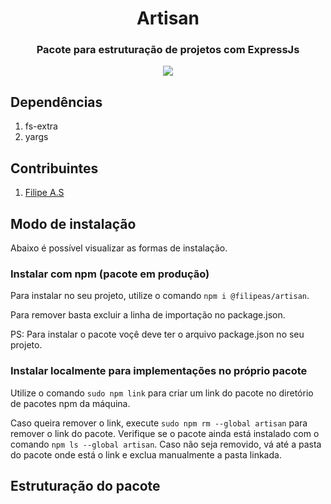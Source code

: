 <h1 align="center">Artisan</h1>
<h3 align="center">Pacote para estruturação de projetos com ExpressJs</h3>
<p align="center">
        <a href="https://github.com/filipeas/artisan/releases/tag/0.2.11" alt="Version">
        <img src="https://img.shields.io/badge/version-0.2,11-green" /></a>
</p>

## Dependências

1. fs-extra
2. yargs

## Contribuintes

1. [Filipe A.S](https://github.com/filipeas)

## Modo de instalação

Abaixo é possível visualizar as formas de instalação.

### Instalar com npm (pacote em produção)

Para instalar no seu projeto, utilize o comando ``` npm i @filipeas/artisan ```.

Para remover basta excluir a linha de importação no package.json.

PS: Para instalar o pacote voçê deve ter o arquivo package.json no seu projeto.

### Instalar localmente para implementações no próprio pacote

Utilize o comando ``` sudo npm link ``` para criar um link do pacote no diretório de pacotes npm da máquina.

Caso queira remover o link, execute ``` sudo npm rm --global artisan ``` para remover o link do pacote. Verifique se o pacote ainda está instalado com o comando ``` npm ls --global artisan ```. Caso não seja removido, vá até a pasta do pacote onde está o link e exclua manualmente a pasta linkada.

## Estruturação do pacote

<!-- 
## Artisan
* Structuring system for an ExpressJs project.
* Version [Production] release 0.2.11
* [artisan - npm package](https://www.npmjs.com/package/@filipeas/artisan)

## Dependencies
1. [nodejs](https://nodejs.org/en/)

## Installations
1. Install the package in your project with the command ``` npm i @filipeas/artisan ```.
2. Digit the command ``` yarn ``` for install dependencies.

## Uninstall
1. Digit the command ``` npm rm @filipeas/artisan ``` for remove package in yours dependencies.

## Commands
* All commands of artisan:
``` npx artisan ```.
1. --create entity <nome_da_entidade> [create a entity in src/domain/]
2. --init [initialize a project]
3. --help [get help for commands]
4. --version [get version of artisan]

## Structure
* The command ``` artisan --create entity <entity> ``` creates an entity in the ``` src/domain/ ``` directory at the root of your project:
- ``` src/ ```
- ``` ---/domain/ ```
- ``` ----------/entity/ ```
- ``` -----------------/dtos/ ```
- ``` -----------------/infra/ ```
- ``` -----------------------/typeorm/ ```
- ``` -------------------------------/entities/ ```
- ``` -------------------------------/repositories/ ```
- ``` -----------------/repositories/ ```
- ``` -----------------/request/ ```
- ``` -----------------/response/ ```
- ``` -----------------/useCases/ ```

* The command ``` artisan --init ``` command performs the initial structuring of the project with the artisan pattern:
- ``` src/ ```
- ``` ---/domain/ ```
- ``` ----------/entity/ ```
- ``` -----------------/dtos/ ```
- ``` -----------------/infra/ ```
- ``` -----------------------/typeorm/ ```
- ``` -------------------------------/entities/ ```
- ``` -------------------------------/repositories/ ```
- ``` -----------------/repositories/ ```
- ``` -----------------/request/ ```
- ``` -----------------/response/ ```
- ``` -----------------/useCases/ ```
- ``` ---/@types/ ```
- ``` ----------/express/ ```
- ``` ---/infra/ ```
- ``` ---------/http/ ```
- ``` --------------/container/ ```
- ``` --------------/errors/ ```
- ``` --------------/middlewares/ ```
- ``` --------------/routes/ ```
- ``` --------------/validations/ ```
- ``` ---------/typeorm/ ```
- ``` -----------------/migrations/ ```

* The ``` --init ```` command creates the structure in the ``` infra/ ``` directory.

* The ``` --init ``` command also creates the ``` User ``` entity in the ``` domain/ ``` directory.

* In addition, the command ``` --init ``` creates in the file ``` package.json ``` the project execution scripts and the command to create typeorm migrations. It also adds the following list of production and development dependencies:
```
"scripts": { 
        "dev:server": "tsnd -r tsconfig-paths/register --inspect --ignore-watch node_modules --transpile-only --respawn src/infra/http/server.ts", 
        "typeorm": "tsnd -r tsconfig-paths/register ./node_modules/typeorm/cli", 
        "seed:platform": "tsnd src/infra/typeorm/seeds/video-platforms.ts" 
    }, 
    "devDependencies": { 
        "@types/bcrypt": "^5.0.0", 
        "@types/express": "^4.17.13", 
        "@types/jest": "^27.4.1", 
        "@types/jsonwebtoken": "^8.5.8", 
        "@types/multer": "^1.4.7", 
        "@typescript-eslint/eslint-plugin": "^5.15.0", 
        "@typescript-eslint/parser": "^5.15.0", 
        "eslint": "^8.11.0", 
        "eslint-config-airbnb-base": "^15.0.0", 
        "eslint-config-prettier": "^8.5.0", 
        "eslint-import-resolver-typescript": "^2.5.0", 
        "eslint-plugin-import": "^2.25.2", 
        "eslint-plugin-prettier": "^4.0.0", 
        "prettier": "^2.6.0", 
        "ts-node-dev": "^1.1.8", 
        "ts-node-paths": "^1.0.1", 
        "typescript": "^4.6.3" 
    }, 
    "dependencies": { 
        "@types/uuid": "^8.3.4", 
        "bcrypt": "^5.0.1", 
        "dotenv": "^16.0.0", 
        "express": "^4.17.3", 
        "express-async-errors": "^3.1.1", 
        "jest": "^27.5.1", 
        "jsonwebtoken": "^8.5.1", 
        "multer": "^1.4.4", 
        "mysql2": "^2.3.3", 
        "reflect-metadata": "^0.1.13", 
        "tsyringe": "^4.6.0", 
        "typeorm": "^0.2.44", 
        "uuid": "^8.3.2", 
        "yup": "^0.32.11" 
    } 
``` -->
